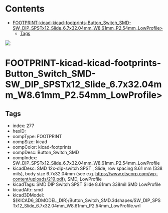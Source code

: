 



Contents
========

* [FOOTPRINT-kicad-kicad-footprints-Button_Switch_SMD-SW_DIP_SPSTx12_Slide_6.7x32.04mm_W8.61mm_P2.54mm_LowProfile>](#footprint-kicad-kicad-footprints-button_switch_smd-sw_dip_spstx12_slide_67x3204mm_w861mm_p254mm_lowprofile)
	* [Tags](#tags)
  
![][im]
# FOOTPRINT-kicad-kicad-footprints-Button_Switch_SMD-SW_DIP_SPSTx12_Slide_6.7x32.04mm_W8.61mm_P2.54mm_LowProfile>

## Tags

- index: 277
- hexID: 
- oompType: FOOTPRINT
- oompSize: kicad
- oompColor: kicad-footprints
- oompDesc: Button_Switch_SMD
- oompIndex: SW_DIP_SPSTx12_Slide_6.7x32.04mm_W8.61mm_P2.54mm_LowProfile
- kicadDesc: SMD 12x-dip-switch SPST , Slide, row spacing 8.61 mm (338 mils), body size 6.7x32.04mm (see e.g. https://www.ctscorp.com/wp-content/uploads/219.pdf), SMD, LowProfile
- kicadTags: SMD DIP Switch SPST Slide 8.61mm 338mil SMD LowProfile
- kicadAttr: smd
- kicad3DModel: ${KICAD6_3DMODEL_DIR}/Button_Switch_SMD.3dshapes/SW_DIP_SPSTx12_Slide_6.7x32.04mm_W8.61mm_P2.54mm_LowProfile.wrl



[im]: image.png
